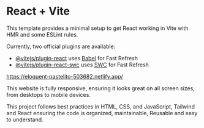# React + Vite

This template provides a minimal setup to get React working in Vite with HMR and some ESLint rules.

Currently, two official plugins are available:

- [@vitejs/plugin-react](https://github.com/vitejs/vite-plugin-react/blob/main/packages/plugin-react/README.md) uses [Babel](https://babeljs.io/) for Fast Refresh
- [@vitejs/plugin-react-swc](https://github.com/vitejs/vite-plugin-react-swc) uses [SWC](https://swc.rs/) for Fast Refresh


https://eloquent-pastelito-503682.netlify.app/

This website is fully responsive, ensuring it looks great on all screen sizes, from desktops to mobile devices.

This project follows best practices in HTML, CSS, and JavaScript, Tailwind and React ensuring the code is organized, maintainable, Reusable and easy to understand.
